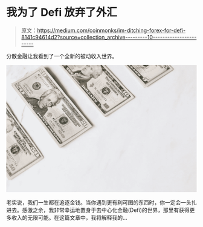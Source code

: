 # 我为了 Defi 放弃了外汇

> 原文：<https://medium.com/coinmonks/im-ditching-forex-for-defi-8141c94614d2?source=collection_archive---------10----------------------->

分散金融让我看到了一个全新的被动收入世界。

![](img/996d97aa4804cae3ee884ef2802b28cf.png)

老实说，我们一生都在追逐金钱。当你遇到更有利可图的东西时，你一定会一头扎进去。感激之余，我非常幸运地置身于去中心化金融(Defi)的世界，那里有获得更多收入的无限可能。在这篇文章中，我将解释我的…